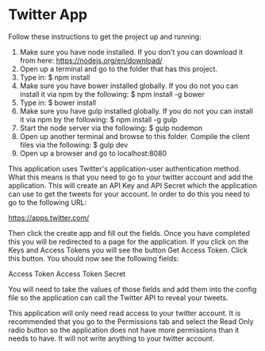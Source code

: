 # Twitter App

Follow these instructions to get the project up and running:

1) Make sure you have node installed. If you don't you can download it from here:
   https://nodejs.org/en/download/
2) Open up a terminal and go to the folder that has this project.
3) Type in:
    $ npm install
4) Make sure you have bower installed globally. If you do not you can install it via npm by the following:
    $ npm install -g bower
5) Type in:
    $ bower install
6) Make sure you have gulp installed globally. If you do not you can install it via npm by the following:
    $ npm install -g gulp
7) Start the node server via the following:
    $ gulp nodemon
8) Open up another terminal and browse to this folder. Compile the client files via the following:
    $ gulp dev
9) Open up a browser and go to localhost:8080

This application uses Twitter's application-user authentication method. What this means is that you need to go to
your twitter account and add the application. This will create an API Key and API Secret which the application
can use to get the tweets for your account. In order to do this you need to go to the following URL:

https://apps.twitter.com/

Then click the create app and fill out the fields. Once you have completed this you will be redirected to a page
for the application. If you click on the Keys and Access Tokens you will see the button Get Access Token. Click
this button. You should now see the following fields:

Access Token
Access Token Secret

You will need to take the values of those fields and add them into the config file so the application can
call the Twitter API to reveal your tweets.

This application will only need read access to your twitter account. It is recommended that you go to the
Permissions tab and select the Read Only radio button so the application does not have more permissions than
it needs to have. It will not write anything to your twitter account.